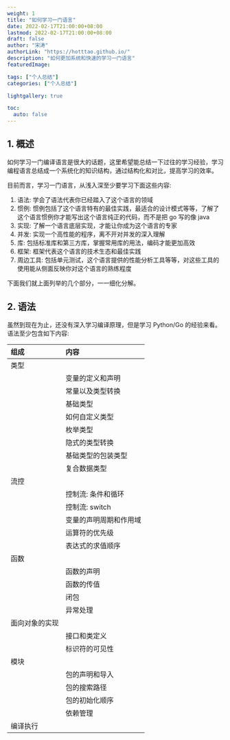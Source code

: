 ```yaml
---
weight: 1
title: "如何学习一门语言"
date: 2022-02-17T21:00:00+08:00
lastmod: 2022-02-17T21:00:00+08:00
draft: false
author: "宋涛"
authorLink: "https://hotttao.github.io/"
description: "如何更加系统和快速的学习一门语言"
featuredImage: 

tags: ["个人总结"]
categories: ["个人总结"]

lightgallery: true

toc:
  auto: false
---
```


## 1. 概述
如何学习一门编译语言是很大的话题，这里希望能总结一下过往的学习经验，学习编程语言总结成一个系统化的知识结构，通过结构化和对比，提高学习的效率。

目前而言，学习一门语言，从浅入深至少要学习下面这些内容:
1. 语法: 学会了语法代表你已经踏入了这个语言的领域
2. 惯例: 惯例包括了这个语言特有的最佳实践，最适合的设计模式等等，了解了这个语言惯例你才能写出这个语言纯正的代码，而不是把 go 写的像 java
3. 实现: 了解一个语言底层实现，才能让你成为这个语言的专家
4. 并发: 实现一个高性能的程序，离不开对并发的深入理解
5. 库: 包括标准库和第三方库，掌握常用库的用法，编码才能更加高效
6. 框架: 框架代表这个语言的技术生态和最佳实践
7. 周边工具: 包括单元测试，这个语言提供的性能分析工具等等，对这些工具的使用能从侧面反映你对这个语言的熟练程度

下面我们就上面列举的几个部分，一一细化分解。

## 2. 语法
虽然到现在为止，还没有深入学习编译原理，但是学习 Python/Go 的经验来看。语法至少包含如下内容:

|组成|内容|
|:---|:---|
|类型||
||变量的定义和声明|
||常量以及类型转换|
||基础类型|
||如何自定义类型|
||枚举类型|
||隐式的类型转换|
||基础类型的包装类型|
||复合数据类型|
|流控||
||控制流: 条件和循环|
||控制流: switch|
||变量的声明周期和作用域|
||运算符的优先级|
||表达式的求值顺序|
|函数||
||函数的声明|
||函数的传值|
||闭包|
||异常处理|
|面向对象的实现||
||接口和类定义|
||标识符的可见性|
|模块||
||包的声明和导入|
||包的搜索路径|
||包的初始化顺序|
||依赖管理|
|编译执行||


